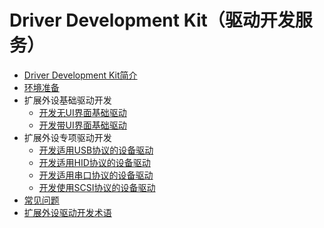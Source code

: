# Driver Development Kit（驱动开发服务）<!--driver-development-kit-->

- [Driver Development Kit简介](driverdevelopment-overview.md)
- [环境准备](environmental-preparation.md)
- 扩展外设基础驱动开发<!--development-of-basic-drivers-->
  - [开发无UI界面基础驱动](driverextensionability.md)
  - [开发带UI界面基础驱动](externaldevice-guidelines.md)
- 扩展外设专项驱动开发 <!--specialized-driver-development-->
  - [开发适用USB协议的设备驱动](usb-ddk-guidelines.md)
  - [开发适用HID协议的设备驱动](hid-ddk-guidelines.md)
  - [开发适用串口协议的设备驱动](usb-serial-ddk-guidelines.md)
  - [开发使用SCSI协议的设备驱动](scsi-peripheral-ddk-guidelines.md)
- [常见问题](externaldevice-faqs.md)
- [扩展外设驱动开发术语](terms.md)
